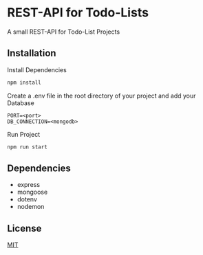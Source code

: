 # REST-API for Todo-Lists

A small REST-API for Todo-List Projects

## Installation


Install Dependencies
```bash
npm install
```

Create a .env file in the root directory of your project and add your Database
```
PORT=<port>
DB_CONNECTION=<mongodb>
```

Run Project
```bash
npm run start
```

## Dependencies

* express
* mongoose
* dotenv
* nodemon

## License
[MIT](https://choosealicense.com/licenses/mit/)
